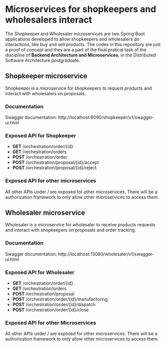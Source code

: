 # Microservices for shopkeepers and wholesalers interact

The Shopkeeper and Wholesaler microservices are two Spring Boot applications developed to allow shopkeepers and wholesalers do interactions, like buy and sell products. The codes in this repository are just a proof of concept and they are a part of the final pratical task of the discipline of **Backend Architecture and Microservices**, in the Distributed Software Architecture postgraduate.

## Shopkeeper microservice

Shopkeeper is a microservice for shopkeepers to request products and interact with wholesalers on proposals.

### Documentation
Swagger documentation: http://localhost:8090/shopkeeper/v1/swagger-ui.html

### Exposed API for Shopkeeper
* **GET** /orchestration/order/{id}
* **GET** /orchestration/orders
* **POST** /orchestration/order
* **POST** /orchestration/proposal/{id}/accept
* **POST** /orchestration/proposal/{id}/reject

### Exposed API for other microservices
All other APIs under / are exposed for other microservices. There will be a authorization framework to only allow other microservices to access them.

## Wholesaler microservice
Wholesaler is a microservice for wholesaler to receive products requests and interact with shopkeepers on proposals and order tracking.

### Documentation
Swagger documentation: http://localhost:13080/wholesaler/v1/swagger-ui.html

### Exposed API for Wholesaler
* **GET** /orchestration/order/{id}
* **GET** /orchestration/orders
* **POST** /orchestration/proposal
* **POST** /orchestration/order/{id}/manufactoring
* **POST** /orchestration/order/{id}/dispatch
* **POST** /orchestration/order/{id}/close

### Exposed API for other Microservices
All other APIs under / are exposed for other microservices. There will be a authorization framework to only allow other microservices to access them.
